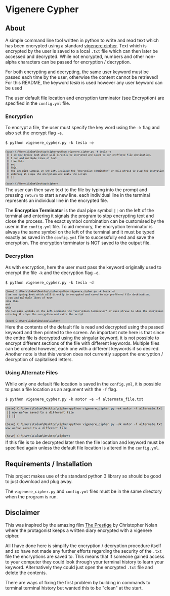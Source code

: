# Vigenere Cypher


## About
A simple command line tool written in python to write and read text which has been encrypted using a standard [vigenere cipher](https://en.wikipedia.org/wiki/Vigen%C3%A8re_cipher).
Text which is encrypted by the user is saved to a local `.txt` file which can then later be accessed and decrypted.
While not encrypted, numbers and other non-alpha characters can be passed for encryption / decryption.

For both encrypting and decrypting, the same user keyword must be passed each time by the user, otherwise the content cannot be retrieved!
For this README, the keyword *tesla* is used however any user keyword can be used

The user default file location and encryption terminator (see Encryption) are specified in the `config.yml` file.


### Encryption
To encrypt a file, the user must specify the key word using the `-k` flag and also set the encrypt flag `-e`.
````
$ python vigenere_cypher.py -k tesla -e
````
![](readme_images/encryption.PNG)
The user can then save text to the file by typing into the prompt and pressing `return` to start a new line.
each individual line in the terminal represents an individual line in the encrypted file.

The **Encryption Terminator** is the dual pipe symbol `||` on the left of the terminal and entering it signals the program to stop encrypting text and close the process.
The exact symbol combination can be customised by the user in the `config.yml` file.
To aid memory, the encryption terminator is always the same symbol on the left of the terminal and it must be typed exactly as saved in the `config.yml` file to successfully end and save the encryption.
The encryption terminator is NOT saved to the output file.


### Decryption
As with encryption, here the user must pass the keyword originally used to encrypt the file `-k` and the decryption flag `-d`.
````
$ python vigenere_cypher.py -k tesla -d
````
![](readme_images/decryption.PNG)
Here the contents of the default file is read and decrypted using the passed keyword and then printed to the screen.
An important note here is that since the entire file is decrypted using the singular keyword, it is not possible to encrypt different sections of the file with different keywords.
Multiple files can be created however, each one with a different keywords if so desired.
Another note is that this version does not currently support the encryption / decryption of capitalised letters.


### Using Alternate Files
While only one default file location is saved in the `config.yml`, it is possible to pass a file location as an argument with the `-f` flag.
````
$ python vigenere_cypher.py -k motor -e -f alternate_file.txt
````
![](readme_images/filelocation.PNG)
If this file is to be decrypted later then the file location and keyword must be specified again unless the default file location is altered in the `config.yml`.


## Requirements / Installation
This project makes use of the standard python 3 library so should be good to just download and plug away.

The `vigenere_cipher.py` and `config.yml` files must be in the same directory when the program is run.


## Disclaimer
This was inspired by the amazing film [The Prestige](https://www.imdb.com/title/tt0482571/) by Christopher Nolan where the protagonist keeps a written diary encrypted with a vigenere cipher.

All I have done here is simplify the encryption / decryption procedure itself and so have not made any further efforts regarding the security of the `.txt` file the encryptions are saved to.
This means that if someone gained access to your computer they could look through your terminal history to learn your keyword.
Alternatively they could just open the encrypted `.txt` file and delete the contents.

There are ways of fixing the first problem by building in commands to terminal terminal history but wanted this to be "clean" at the start.

